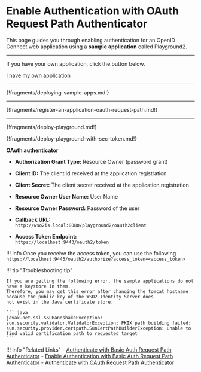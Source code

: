 # Enable Authentication with OAuth Request Path Authenticator

This page guides you through enabling authentication for an OpenID Connect web application using a **sample application** called Playground2. 

----
If you have your own application, click the button below.

<a class="samplebtn_a" href="../../guides/basic-auth-request-path" rel="nofollow noopener">I have my own application</a>

----

{!fragments/deploying-sample-apps.md!}

----

{!fragments/register-an-application-oauth-request-path.md!}

----

{!fragments/deploy-playground.md!}


{!fragments/deploy-playground-with-sec-token.md!}


 **OAuth authenticator**
 
 -   **Authorization Grant Type:** Resource Owner (password grant)
 -   **Client ID:** The client id received at the application registration  
 -   **Client Secret:** The client secret received at the application registration 
 -   **Resource Owner User Name:** User Name
 -   **Resource Owner Password:** Password of the user
 -   **Callback URL:**
     `                               http://wso2is.local:8080/playground2/oauth2client                             `
 
 -   **Access Token Endpoint:**
     `                               https://localhost:9443/oauth2/token                             `
 
!!! info
    Once you receive the access token, you can use the following
    ```https://localhost:9443/oauth2/authorize?access_token=<access_token>```
         

!!! tip "Troubleshooting tip"

	If you are getting the following error, the sample applications do not have a keystore in them.
	Therefore, you may get this error after changing the tomcat hostname because the public key of the WSO2 Identity Server does
	not exist in the Java certificate store.

	``` java
	javax.net.ssl.SSLHandshakeException: sun.security.validator.ValidatorException: PKIX path building failed: 			sun.security.provider.certpath.SunCertPathBuilderException: unable to find valid certification path to requested target
	```

!!! info "Related Links"
     -   [Authenticate with Basic Auth Request Path Authenticator](../../guides/basic-auth-request-path)
     -   [Enable Authentication with Basic Auth Request Path Authenticator](../../quick-starts/basic-auth-request-path-sample)
     -   [Authenticate with OAuth Request Path Authenticator](../../guides/oauth-request-path)
     
           
